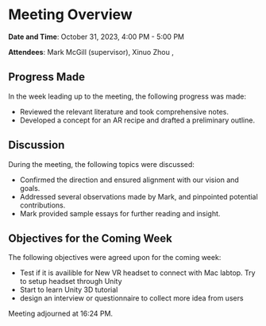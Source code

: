 # Meeting Overview
**Date and Time**:  October 31, 2023, 4:00 PM - 5:00 PM 

**Attendees**: Mark McGill (supervisor), Xinuo Zhou ,
## Progress Made
In the week leading up to the meeting, the following progress was made:

* Reviewed the relevant literature and took comprehensive notes.
* Developed a concept for an AR recipe and drafted a preliminary outline.

## Discussion

During the meeting, the following topics were discussed:

* Confirmed the direction and ensured alignment with our vision and goals.
* Addressed several observations made by Mark, and pinpointed potential contributions.
* Mark provided sample essays for further reading and insight.

## Objectives for the Coming Week
The following objectives were agreed upon for the coming week: 

* Test if it is availible for New VR headset to connect with Mac labtop. Try to setup headset through Unity
* Start to learn Unity 3D tutorial
* design an interview or questionnaire to collect more idea from users

Meeting adjourned at 16:24 PM.


